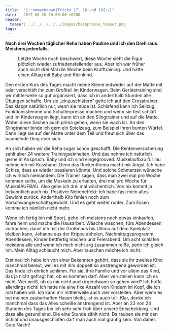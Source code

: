 ```yaml
---
title:  "{::nomarkdown}Tricks 17, 18 und 19{:/}"
date:   2017-06-20 10:00:00 +0200
header:
  teaser: ../../../../../images/beinpresse_teaser.png
tags:
---
```

**Nach drei Wochen täglicher Reha haben Pauline und ich den Dreh raus. Meistens jedenfalls.**

<figure>
  <img src="../../../../../images/beinpresse.png" alt="">
  <figcaption>Letzte Woche noch beschwert, diese Woche sieht die Figur plötzlich wieder zufriedenstellender aus. Aber ich war früher auch nicht drei Mal die Woche beim Krafttraining. Und hatte einen Alltag mit Baby und Kleinkind.</figcaption>
</figure>


Den ersten Kurs des Tages macht meine Kleine entweder auf der Matte mit oder verschläft ihn zum Großteil im Kinderwagen. Beim Gerätetraining sind wir mittlerweile so gut organisiert, dass ich in anderthalb Stunden alle Übungen schaffe. Um sie „einzuschläfern“ gehe ich auf den Crosstrainer. Das klappt natürlich nur, wenn sie müde ist. Schlafend kann ich Seilzug, Funktionsstemme und Schulterpresse machen und wenn sie fest schläft und im Kinderwagen liegt, kann ich an den Slingtrainer und auf die Matte. Wobei diese Sachen auch prima gehen, wenn sie wach ist. An den Slingtrainer binde ich gern ein Spielzeug, zum Beispiel ihren bunten Würfel. Dann liegt sie auf der Matte unter dem Teil und freut sich über das baumelnde Ding über sich.

An sich haben wir die Reha sogar schon geschafft. Die Rentenversicherung zahlt aber 24 weitere Trainingseinheiten. Und das nehme ich natürlich gerne in Anspruch. Baby und ich sind eingegrooved. Muskelaufbau für lau nehme ich mit Kusshand. Denn das Rückenthema macht mir Angst. Ich habe Schiss, dass es wieder passieren könnte. Und solche Schmerzen wünsche ich wirklich niemandem. Die Trainer sagen, dass man zwei mal pro Woche kommen sollte, um die Muskeln zu erhalten, drei mal pro Woche für MuskelAUFBAU. Also gehe ich drei mal wöchentlich. Von nix kommt ja bekanntlich auch nix. Positiver Nebeneffekt: Ich habe fast mein altes Gewicht zurück. Anderthalb Kilo fehlen noch zum Vorschwangerschaftsgewicht. Und es geht weiter runter. Zum Essen komme ich nämlich nicht mehr.

Wenn ich fertig bin mit Sport, gehe ich meistens noch etwas einkaufen, fahre heim und mache die Hausarbeit. Wäsche waschen, fürs Abendessen vorkochen, damit ich mit der Großmaus bis Ultimo auf dem Spielplatz bleiben kann, Johanna aus der Krippe abholen, Nachmittagsprogramm, Abendessen, Kinder bettfertig machen und Feierabend. Um acht schlafen meistens alle und wenn ich mich nicht arg zusammen reiße, penn ich gleich mit. Mein Alltag schlaucht mich. Aber tauschen möchte ich nicht.

Erst neulich habe ich von einer Bekannten gehört, dass sie ihr zweites Kind manchmal bereut, weil es mit ihm doppelt so anstrengend geworden ist. Das finde ich ehrlich schlimm. Für sie, ihre Familie und vor allem das Kind, das ja nicht gefragt hat, ob es kommen darf. Aber verurteilen kann ich es nicht. Wer weiß, ob es mir nicht auch irgendwann so gehen wird? Ich hoffe allerdings nicht! Ich hatte nie eine fixe Anzahl von Kindern im Kopf, die ich mal haben will. Ich kann mir mittlerweile auch vier vorstellen. Aber wenn es bei meinen zauberhaften Hasen bleibt, ist es auch toll. Klar, denke ich manchmal dass das Alles scheiße anstrengend ist. Aber an 23 von 24 Stunden des Tages bin ich sehr sehr froh über unsere Entscheidung. Und dass alle gesund sind. Die eine Stunde zählt nicht. Da rauben sie mir den Schlaf und unausgeschlafen darf man auch mal grantig sein. Von daher: Gute Nacht!



